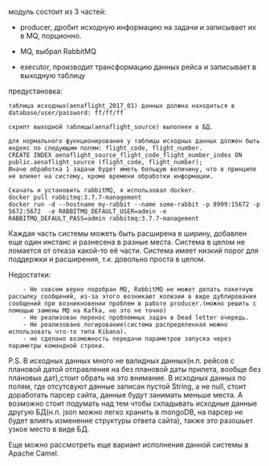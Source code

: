 
модуль состоит из 3 частей:

 - producer, дробит исходную информацию на задачи и записывает их в MQ, порционно.  
 
 - MQ, выбрал RabbitMQ
  
 - executor, производит трансформацию данных рейса и записывает в выходную таблицу 

предустановка:

    таблица исходных(aenaflight_2017_01) данных должна находиться в database/user/password: ff/ff/ff
    
    скрипт выходной таблицы(aenaflight_source) выполнен в БД.
    
    для нормального функционирования у таблицы исходных данных должен быть индекс по следующим полям: flight_code, flight_number.
    CREATE INDEX aenaflight_source_flight_code_flight_number_index ON public.aenaflight_source (flight_code, flight_number);
    Иначе обработка 1 задачи будет иметь больщую величину, что в принципе не влияет на систему, кроме времени обработки информации.
    
    Скачать и установить rabbitMQ, я использовал docker.
    docker pull rabbitmq:3.7.7-management
    docker run -d --hostname my-rabbit --name some-rabbit -p 8999:15672 -p 5672:5672  -e RABBITMQ_DEFAULT_USER=admin -e RABBITMQ_DEFAULT_PASS=admin rabbitmq:3.7.7-management


Каждая часть системы можеть быть расширена в ширину, добавлен еще один инстанс и разнесена в разные места.
Система в целом не ломается от отказа какой-то её части. Система имеет низкий порог для поддержки и расширения, т.к. 
довольно проста в целом.

Недостатки: 

        - Не совсем верно подобран MQ, RabbitMQ не может делать пакетную рассылку сообщений, из-за этого возникают колизии в виде дублирования сообщений при возникновении проблем в работе producer.(можно решить с помощью замены MQ на Kafka, но это не точно)
        - Не реализован перенос проблемных задач в Dead letter очередь.
        - Не реализовано логирование(система распределенная можно использовать что-то типа Kibana).    
        - не сделано возможность передачи параметров запуска через параметры командной строки.
    
P.S.
В исходных данных много не валидных данных(н.п. рейсов с плановой датой отправления на без плановой даты прилета, вообще без плановых дат),стоит обрать на это внимание.
В исходных данных по полям, где отсутсвуют данные записан пустой String, а не null, стоит доработать парсер сайта, данные будут занимать меньше места. 
А возможно стоит подумать над тем чтобы складывать исходные данные  другую БД(н.п. json можно легко хранить в mongoDB, на парсер не будет влиять изменение структуры ответа сайта), также это разошьет узкое место в виде БД.

Еще можно рассмотреть еще вариант исполнения данной системы в Apache Camel.
  
      

 